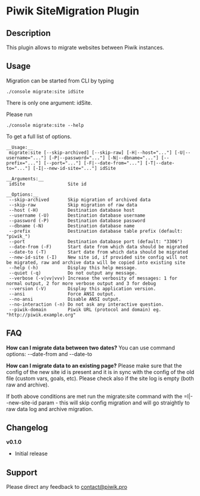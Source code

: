 # Piwik SiteMigration Plugin

## Description

This plugin allows to migrate websites between Piwik instances.

## Usage

Migration can be started from CLI by typing

`./console migrate:site idSite`

There is only one argument: idSite.

Please run

`./console migrate:site --help`

To get a full list of options.

```
__Usage:__
 migrate:site [--skip-archived] [--skip-raw] [-H|--host="..."] [-U|--username="..."] [-P|--password="..."] [-N|--dbname="..."] [--prefix="..."] [--port="..."] [-F|--date-from="..."] [-T|--date-to="..."] [-I|--new-id-site="..."] idSite

__Arguments:__
 idSite                Site id

__Options:__
 --skip-archived       Skip migration of archived data
 --skip-raw            Skip migration of raw data
 --host (-H)           Destination database host
 --username (-U)       Destination database username
 --password (-P)       Destination database password
 --dbname (-N)         Destination database name
 --prefix              Destination database table prefix (default: "piwik_")
 --port                Destination database port (default: "3306")
 --date-from (-F)      Start date from which data should be migrated
 --date-to (-T)        Start date from which data should be migrated
 --new-id-site (-I)    New site id, if provided site config will not be migrated, raw and archive data will be copied into existing site
 --help (-h)           Display this help message.
 --quiet (-q)          Do not output any message.
 --verbose (-v|vv|vvv) Increase the verbosity of messages: 1 for normal output, 2 for more verbose output and 3 for debug
 --version (-V)        Display this application version.
 --ansi                Force ANSI output.
 --no-ansi             Disable ANSI output.
 --no-interaction (-n) Do not ask any interactive question.
 --piwik-domain        Piwik URL (protocol and domain) eg. "http://piwik.example.org"
```
## FAQ

__How can I migrate data between two dates?__
You can use command options: --date-from and --date-to

__How can I migrate data to an existing page?__
Please make sure that the config of the new site id is present and it is in sync with the config of the old file (custom vars, goals, etc).
Please check also if the site log is empty (both raw and archive).

If both above conditions are met run the migrate:site command with the =I|--new-site-id param - this will skip config migration and will go straightly to raw data log and archive migration.

## Changelog

__v0.1.0__
- Initial release


## Support

Please direct any feedback to contact@piwik.pro
